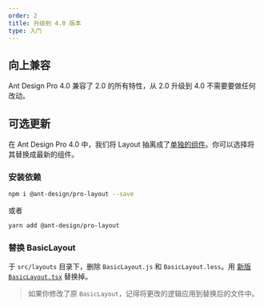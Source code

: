```yaml
---
order: 2
title: 升级到 4.0 版本
type: 入门
---
```


## 向上兼容

Ant Design Pro 4.0 兼容了 2.0 的所有特性，从 2.0 升级到 4.0 不需要要做任何改动。

## 可选更新

在 Ant Design Pro 4.0 中，我们将 Layout 抽离成了[单独的组件](https://github.com/ant-design/ant-design-pro-layout)。你可以选择将其替换成最新的组件。

### 安装依赖

```bash
npm i @ant-design/pro-layout --save
```

或者

```bash
yarn add @ant-design/pro-layout
```

### 替换 BasicLayout

于 `src/layouts` 目录下，删除 `BasicLayout.js` 和 `BasicLayout.less`。用 [新版 `BasicLayout.tsx`](https://github.com/ant-design/ant-design-pro/blob/v4/src/layouts/BasicLayout.tsx) 替换掉。

> 如果你修改了原 `BasicLayout`，记得将更改的逻辑应用到替换后的文件中。
